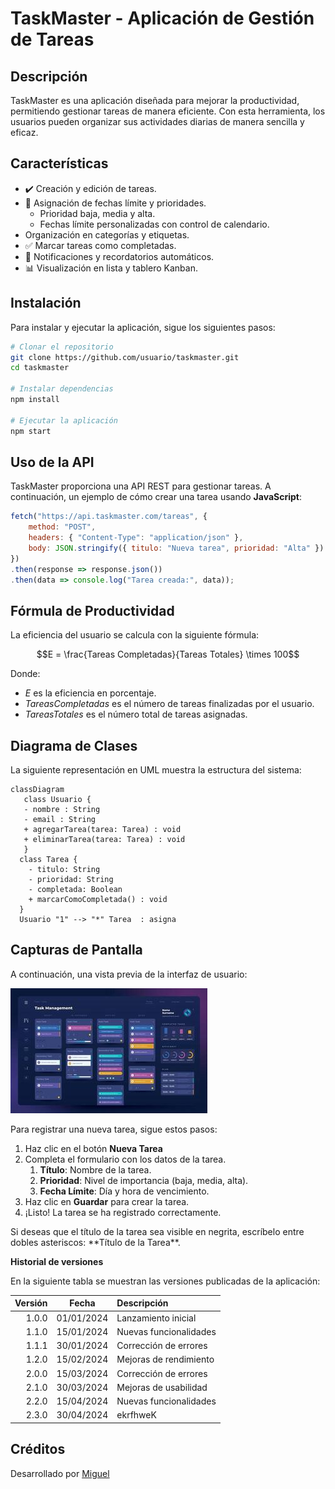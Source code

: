 # **TaskMaster - Aplicación de Gestión de Tareas**

## **Descripción**

TaskMaster es una aplicación diseñada para mejorar la productividad, permitiendo gestionar tareas de
manera eficiente. Con esta herramienta, los usuarios pueden organizar sus actividades diarias de
manera sencilla y eficaz.

## **Características**

- ✔️ Creación y edición de tareas.
- 📅 Asignación de fechas límite y prioridades.
  - Prioridad baja, media y alta.
  - Fechas límite personalizadas con control de calendario.
- Organización en categorías y etiquetas.
- ✅ Marcar tareas como completadas.
- 🔔 Notificaciones y recordatorios automáticos.
- 📊 Visualización en lista y tablero Kanban.

## **Instalación**

Para instalar y ejecutar la aplicación, sigue los siguientes pasos:

```bash
# Clonar el repositorio
git clone https://github.com/usuario/taskmaster.git
cd taskmaster

# Instalar dependencias
npm install

# Ejecutar la aplicación
npm start
```

## **Uso de la API**

TaskMaster proporciona una API REST para gestionar tareas. A continuación, un ejemplo de cómo
crear una tarea usando __JavaScript__:

```javascript
fetch("https://api.taskmaster.com/tareas", {
    method: "POST",
    headers: { "Content-Type": "application/json" },
    body: JSON.stringify({ titulo: "Nueva tarea", prioridad: "Alta" })
})
.then(response => response.json())
.then(data => console.log("Tarea creada:", data));
```

## **Fórmula de Productividad**

La eficiencia del usuario se calcula con la siguiente fórmula:

$$E = \frac{Tareas Completadas}{Tareas Totales} \times 100$$

Donde:

- $E$ es la eficiencia en porcentaje.
- $Tareas Completadas$ es el número de tareas finalizadas por el usuario.
- $Tareas Totales$ es el número total de tareas asignadas.

## **Diagrama de Clases**

La siguiente representación en UML muestra la estructura del sistema:

```mermaid
classDiagram 
   class Usuario {
   - nombre : String
   - email : String
   + agregarTarea(tarea: Tarea) : void
   + eliminarTarea(tarea: Tarea) : void
   } 
  class Tarea {
    - titulo: String
    - prioridad: String
    - completada: Boolean
    + marcarComoCompletada() : void
  }
  Usuario "1" --> "*" Tarea  : asigna 
```

## **Capturas de Pantalla**

A continuación, una vista previa de la interfaz de usuario:

![Imagen](image.png "Imagen")

Para registrar una nueva tarea, sigue estos pasos:

1. Haz clic en el botón **Nueva Tarea**
2. Completa el formulario con los datos de la tarea.
   1. **Título**: Nombre de la tarea.
   2. **Prioridad**: Nivel de importancia (baja, media, alta).
   3. **Fecha Límite**: Día y hora de vencimiento.
3. Haz clic en **Guardar** para crear la tarea.
4. ¡Listo! La tarea se ha registrado correctamente.

Si deseas que el título de la tarea sea visible en negrita, escríbelo entre dobles asteriscos: \*\*Título de la Tarea\*\*.

**Historial de versiones**

En la siguiente tabla se muestran las versiones publicadas de la aplicación:

| Versión | Fecha | Descripción |
| ------: | :---: | :--------- |
| 1.0.0 | 01/01/2024 | Lanzamiento inicial |
| 1.1.0 | 15/01/2024 | Nuevas funcionalidades |
| 1.1.1 | 30/01/2024 | Corrección de errores |
| 1.2.0 | 15/02/2024 | Mejoras de rendimiento |
| 2.0.0 | 15/03/2024 | Corrección de errores |
| 2.1.0 | 30/03/2024 | Mejoras de usabilidad |
| 2.2.0 | 15/04/2024 | Nuevas funcionalidades |
| 2.3.0 | 30/04/2024 | ekrfhweK |

## **Créditos**

Desarrollado por [Miguel]()
